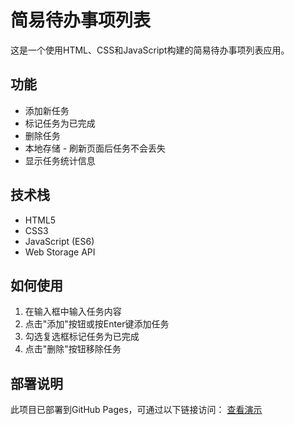 # 简易待办事项列表

这是一个使用HTML、CSS和JavaScript构建的简易待办事项列表应用。

## 功能

- 添加新任务
- 标记任务为已完成
- 删除任务
- 本地存储 - 刷新页面后任务不会丢失
- 显示任务统计信息

## 技术栈

- HTML5
- CSS3
- JavaScript (ES6)
- Web Storage API

## 如何使用

1. 在输入框中输入任务内容
2. 点击"添加"按钮或按Enter键添加任务
3. 勾选复选框标记任务为已完成
4. 点击"删除"按钮移除任务

## 部署说明

此项目已部署到GitHub Pages，可通过以下链接访问：
[查看演示](https://[你的GitHub用户名].github.io/[仓库名]/)